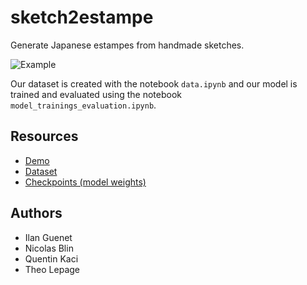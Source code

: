 # sketch2estampe

Generate Japanese estampes from handmade sketches.

![Example](https://sketch2estampe.lab.theolepage.com/outputs/1642590972.6821358.png)

Our dataset is created with the notebook `data.ipynb` and our model is trained and evaluated using the notebook `model_trainings_evaluation.ipynb`.

## Resources

- [Demo](https://sketch2estampe.lab.theolepage.com/)
- [Dataset](https://lab.theolepage.com/upload/datasets/edges2estampes_v2.zip)
- [Checkpoints (model weights)](https://lab.theolepage.com/upload/sketch2estampe_weights.zip)

## Authors

- Ilan Guenet
- Nicolas Blin
- Quentin Kaci
- Theo Lepage